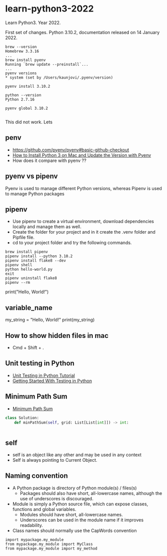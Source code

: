 # learn-python3-2022
Learn Python3. Year 2022. 

First set of changes.
Python 3.10.2, documentation released on 14 January 2022.


```batch
brew --version 
Homebrew 3.3.16
...
brew install pyenv
Running `brew update --preinstall`...
...
pyenv versions
* system (set by /Users/kaunjovi/.pyenv/version)

pyenv install 3.10.2

python --version 
Python 2.7.16

pyenv global 3.10.2


```

This did not work. Lets 
## penv 

- https://github.com/pyenv/pyenv#basic-github-checkout
- [How to Install Python 3 on Mac and Update the Version with Pyenv](https://www.freecodecamp.org/news/how-to-install-python-3-on-mac-and-update-the-python-version-macos-homebrew-command-guide/)
- How does it compare with pyenv ?? 

## pyenv vs pipenv
Pyenv is used to manage different Python versions, whereas Pipenv is used to manage Python packages

## pipenv 

- Use pipenv to create a virtual environment, download dependencies locally and manage them as well. 
- Create the folder for your project and in it create the .venv folder and Pipfile file. 
- cd to your project folder and try the following commands. 

```batch
brew install pipenv
pipenv install --python 3.10.2
pipenv install flake8 --dev
pipenv shell 
python hello-world.py
exit    
pipenv uninstall flake8
pipenv --rm
```

print("Hello, World!")

## variable_name 

my_string = "Hello, World!"
print(my_string)

## How to show hidden files in mac 
- Cmd + Shift + .


## Unit testing in Python 

- [Unit Testing in Python Tutorial](https://www.datacamp.com/community/tutorials/unit-testing-python)
- [Getting Started With Testing in Python](https://realpython.com/python-testing/)


## Minimum Path Sum
- [Minimum Path Sum](https://leetcode.com/problems/minimum-path-sum/)

```python
class Solution:
    def minPathSum(self, grid: List[List[int]]) -> int:
        
```

## self 

- self is an object like any other and may be used in any context 
- Self is always pointing to Current Object.

## Naming convention 

- A Python package is directory of Python module(s) / files(s)
    - Packages should also have short, all-lowercase names, although the use of underscores is discouraged.
- Module is simply a Python source file, which can expose classes, functions and global variables.
    - Modules should have short, all-lowercase names. 
    - Underscores can be used in the module name if it improves readability.
- Class names should normally use the CapWords convention

```batch
import mypackage.my_module
from mypackage.my_module import MyClass 
from mypackage.my_module import my_method
```

